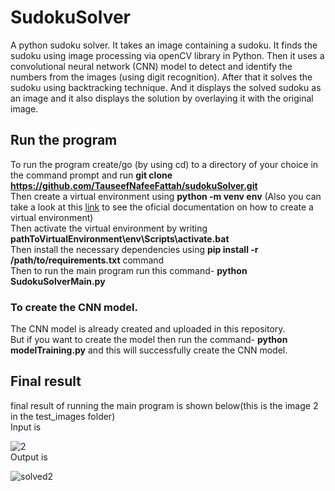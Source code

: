 # SudokuSolver
A python sudoku solver. It takes an image containing a sudoku. It finds the sudoku using image processing via openCV library in Python. Then it uses a convolutional neural network (CNN) model to detect and identify the numbers from the images (using digit recognition). After that it solves the sudoku using backtracking technique. And it displays the solved sudoku as an image and it also displays the solution by overlaying it with the original image.  
## Run the program
To run the program create/go (by using cd) to a directory of your choice in the command prompt and run **git clone https://github.com/TauseefNafeeFattah/sudokuSolver.git**  
Then create a virtual environment using **python -m venv env** (Also you can take a look at this [link](https://docs.python.org/3/library/venv.html) to see the oficial documentation on how to create a virtual environment)  
Then activate the virtual environment by writing **pathToVirtualEnvironment\env\Scripts\activate.bat**  
Then install the necessary dependencies using **pip install -r /path/to/requirements.txt** command  
Then to run the main program run this command- **python SudokuSolverMain.py**  
### To create the CNN model.
The CNN model is already created and uploaded in this repository.  
But if you want to create the model then run the command- **python modelTraining.py** and this will successfully create the CNN model.
## Final result
final result of running the main program is shown below(this is the image 2 in the test_images folder)  
Input is  

![2](https://user-images.githubusercontent.com/57330415/174934814-a3ad4c13-a174-44ba-9404-bea7c0b10045.jpg)  
Output is  

![solved2](https://user-images.githubusercontent.com/57330415/174934887-9299b44d-81f1-49f8-ad2d-89fdf45263ed.png)
